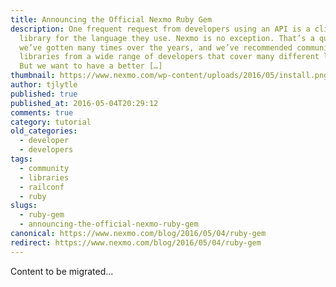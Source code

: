 ```yaml
---
title: Announcing the Official Nexmo Ruby Gem
description: One frequent request from developers using an API is a client
  library for the language they use. Nexmo is no exception. That’s a question
  we’ve gotten many times over the years, and we’ve recommended community client
  libraries from a wide range of developers that cover many different languages.
  But we want to have a better […]
thumbnail: https://www.nexmo.com/wp-content/uploads/2016/05/install.png
author: tjlytle
published: true
published_at: 2016-05-04T20:29:12
comments: true
category: tutorial
old_categories:
  - developer
  - developers
tags:
  - community
  - libraries
  - railconf
  - ruby
slugs:
  - ruby-gem
  - announcing-the-official-nexmo-ruby-gem
canonical: https://www.nexmo.com/blog/2016/05/04/ruby-gem
redirect: https://www.nexmo.com/blog/2016/05/04/ruby-gem
---
```

Content to be migrated...